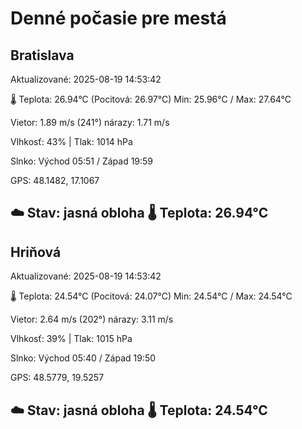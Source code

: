 ﻿# Denné počasie pre mestá

## Bratislava
Aktualizované: 2025-08-19 14:53:42

🌡️ Teplota: 26.94°C 
(Pocitová: 26.97°C)
Min: 25.96°C / Max: 27.64°C

Vietor: 1.89 m/s    (241°) 
nárazy: 1.71 m/s

Vlhkosť: 43% | Tlak: 1014 hPa

Slnko: Východ 05:51 / Západ 19:59

GPS: 48.1482, 17.1067

☁️ Stav: jasná obloha        🌡️ Teplota: 26.94°C
---

## Hriňová
Aktualizované: 2025-08-19 14:53:42

🌡️ Teplota: 24.54°C 
(Pocitová: 24.07°C)
Min: 24.54°C / Max: 24.54°C

Vietor: 2.64 m/s (202°)
nárazy: 3.11 m/s

Vlhkosť: 39% | Tlak: 1015 hPa

Slnko: Východ 05:40 / Západ 19:50

GPS: 48.5779, 19.5257

☁️ Stav: jasná obloha        🌡️ Teplota: 24.54°C
---
